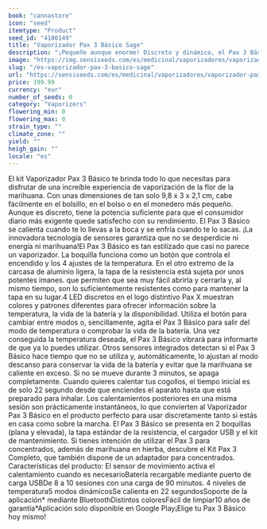 ```yaml
---
book: "cannastore"
icon: "seed"
itemtype: "Product"
seed_id: "4100149"
title: "Vaporizador Pax 3 Básico Sage"
description: "¡Pequeño aunque enorme! Discreto y dinámico, el Pax 3 Básico tiene todo lo que necesitas para vaporizar flores de marihuana. ✔5 modos ✔Portátil ✔ Intuitivo"
image: "https://img.sensiseeds.com/es/medicinal/vaporizadores/vaporizador-pax-3-basic-sage-image.png"
slug: "/es-vaporizador-pax-3-basico-sage"
url: "https://sensiseeds.com/es/medicinal/vaporizadores/vaporizador-pax-3-basic-sage?a_aid=cannastore"
price: 199.99
currency: "eur"
number_of_seeds: 0
category: "Vaporizers"
flowering_min: 0
flowering_max: 0
strain_type: ""
climate_zone: ""
yield: ""
heigh_gain: ""
locale: "es"
---
```

El kit Vaporizador Pax 3 Básico te brinda todo lo que necesitas para disfrutar de una increíble experiencia de vaporización de la flor de la marihuana. Con unas dimensiones de tan solo 9,8 x 3 x 2,1 cm, cabe fácilmente en el bolsillo, en el bolso o en el monedero más pequeño. Aunque es discreto, tiene la potencia suficiente para que el consumidor diario más exigente quede satisfecho con su rendimiento. El Pax 3 Básico se calienta cuando te lo llevas a la boca y se enfría cuando te lo sacas. ¡La innovadora tecnología de sensores garantiza que no se desperdicie ni energía ni marihuana!El Pax 3 Básico es tan estilizado que casi no parece un vaporizador. La boquilla funciona como un botón que controla el encendido y los 4 ajustes de la temperatura. En el otro extremo de la carcasa de aluminio ligera, la tapa de la resistencia está sujeta por unos potentes imanes. que permiten que sea muy fácil abrirla y cerrarla y, al mismo tiempo, son lo suficientemente resistentes como para mantener la tapa en su lugar.4 LED discretos en el logo distintivo Pax X muestran colores y patrones diferentes para ofrecer información sobre la temperatura, la vida de la batería y la disponibilidad. Utiliza el botón para cambiar entre modos o, sencillamente, agita el Pax 3 Básico para salir del modo de temperatura o comprobar la vida de la batería. Una vez conseguida la temperatura deseada, el Pax 3 Básico vibrará para informarte de que ya lo puedes utilizar. Otros sensores integrados detectan si el Pax 3 Básico hace tiempo que no se utiliza y, automáticamente, lo ajustan al modo descanso para conservar la vida de la batería y evitar que la marihuana se caliente en exceso. Si no se mueve durante 3 minutos, se apaga completamente. Cuando quieres calentar tus cogollos, el tiempo inicial es de solo 22 segundo desde que enciendes el aparato hasta que está preparado para inhalar. Los calentamientos posteriores en una misma sesión son prácticamente instantáneos, lo que convierten al Vaporizador Pax 3 Básico en el producto perfecto para usar discretamente tanto si estás en casa como sobre la marcha. El Pax 3 Básico se presenta en 2 boquillas (plana y elevada), la tapa estándar de la resistencia, el cargador USB y el kit de mantenimiento. Si tienes intención de utilizar el Pax 3 para concentrados, además de marihuana en hierba, descubre el Kit Pax 3 Completo, que también dispone de un adaptador para concentrados. Características del producto: El sensor de movimiento activa el calentamiento cuando es necesarioBatería recargable mediante puerto de carga USBDe 8 a 10 sesiones con una carga de 90 minutos. 4 niveles de temperatura5 modos dinámicosSe calienta en 22 segundosSoporte de la aplicación* mediante BluetoothDistintos coloresFácil de limpiar10 años de garantía*Aplicación solo disponible en Google Play¡Elige tu Pax 3 Básico hoy mismo!

